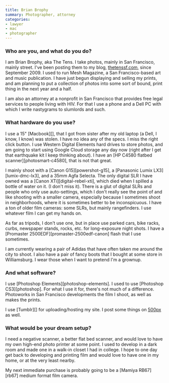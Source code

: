 ```yaml
---
title: Brian Brophy
summary: Photographer, attorney
categories:
- lawyer
- mac
- photographer
---
```


### Who are you, and what do you do?

I am Brian Brophy, aka The Tens. I take photos, mainly in San Francisco, mainly street. I've been posting them to my blog, [thetenssf.com](http://www.thetenssf.com/ "Brian's weblog."), since September 2009. I used to run Mesh Magazine, a San Francisco-based art and music publication. I have just begun displaying and selling my prints, and am planning to put a collection of photos into some sort of bound, print thing in the next year and a half.

I am also an attorney at a nonprofit in San Francisco that provides free legal services to people living with HIV. For that I use a phone and a Dell PC with which I write nastygrams to slumlords and such.

### What hardware do you use?

I use a 15" [Macbook][], that I got from sister after my old laptop (a Dell, I know, I know) was stolen. I have no idea any of the specs. I miss the right click button. I use Western Digital Elements hard drives to store photos, and am going to start using Google Cloud storage any day now (right after I get that earthquake kit I keep thinking about). I have an [HP C4580 flatbed scanner][photosmart-c4580], that is not that great.

I mainly shoot with a [Canon G15][powershot-g15], a [Panasonic Lumix LX3][lumix-dmc-lx3], and a 35mm Agfa Selecta. The only digital SLR I have owned was a [Canon XTi][digital-rebel-xti], which died when I spilled a bottle of water on it. (I don't miss it). There is a glut of digital SLRs and people who only use auto-settings, which I don't really see the point of and like shooting with a smaller camera, especially because I sometimes shoot in neighborhoods, where it is sometimes better to be inconspicuous. I have a ton of older film cameras: some SLRs, but mainly rangefinders. I use whatever film I can get my hands on. 

As far as tripods, I don't use one, but in place use parked cars, bike racks, curbs, newspaper stands, rocks, etc. for long-exposure night shots. I have a [Promaster 2500EDF][promaster-2500edf-canon] flash that I use sometimes. 

I am currently wearing a pair of Adidas that have often taken me around the city to shoot. I also have a pair of fancy boots that I bought at some store in Williamsburg. I wear those when I want to pretend I'm a grownup.

### And what software?

I use [Photoshop Elements][photoshop-elements]. I used to use [Photoshop CS3][photoshop]. For what I use it for, there's not much of a difference. Photoworks in San Francisco developments the film I shoot, as well as makes the prints.

I use [Tumblr][] for uploading/hosting my site. I post some things on [500px](http://500px.com/TheTens/ "Brian's photos on 500px.") as well.

### What would be your dream setup?

I need a negative scanner, a better flat bed scanner, and would love to have my own high-end photo printer at some point. I used to develop in a dark room and made one in a walk-in closet I had in college. I hope to one day get back to developing and printing film and would love to have one in my home, or at the very least nearby.

My next immediate purchase is probably going to be a [Mamiya RB67][rb67] medium format film camera.